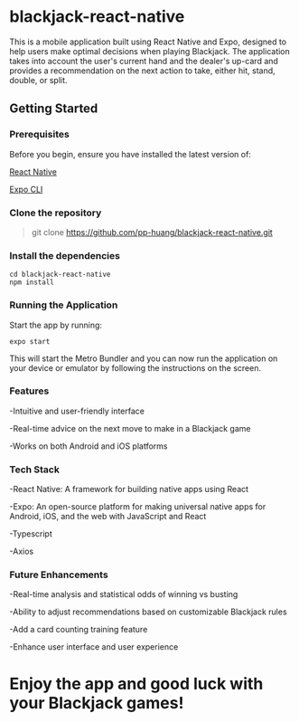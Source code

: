 # blackjack-react-native
This is a mobile application built using React Native and Expo, designed to help users make optimal decisions when playing Blackjack. The application takes into account the user's current hand and the dealer's up-card and provides a recommendation on the next action to take, either hit, stand, double, or split.

## Getting Started

### Prerequisites
Before you begin, ensure you have installed the latest version of:

[React Native](https://reactnative.dev/docs/environment-setup)

[Expo CLI](https://docs.expo.dev/get-started/installation/)

### Clone the repository
> git clone https://github.com/pp-huang/blackjack-react-native.git

### Install the dependencies
```
cd blackjack-react-native
npm install
```

### Running the Application
Start the app by running:
```
expo start
```
This will start the Metro Bundler and you can now run the application on your device or emulator by following the instructions on the screen.

### Features
-Intuitive and user-friendly interface

-Real-time advice on the next move to make in a Blackjack game

-Works on both Android and iOS platforms

### Tech Stack
-React Native: A framework for building native apps using React

-Expo: An open-source platform for making universal native apps for Android, iOS, and the web with JavaScript and React

-Typescript

-Axios

### Future Enhancements
-Real-time analysis and statistical odds of winning vs busting

-Ability to adjust recommendations based on customizable Blackjack rules

-Add a card counting training feature

-Enhance user interface and user experience

# Enjoy the app and good luck with your Blackjack games!
